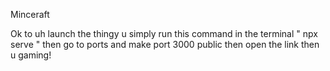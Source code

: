 Minceraft

Ok to uh launch the thingy u simply run this command in the terminal " npx serve " then go to ports and make port 3000 public then open the link then u gaming!
